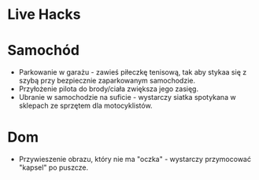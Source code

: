 # Live Hacks

# Samochód
- Parkowanie w garażu - zawieś piłeczkę tenisową, tak aby stykaa się z szybą przy bezpiecznie zaparkowanym samochodzie.
- Przyłożenie pilota do brody/ciała zwiększa jego zasięg.
- Ubranie w samochodzie na suficie - wystarczy siatka spotykana w sklepach ze sprzętem dla motocyklistów.

# Dom
- Przywieszenie obrazu, który nie ma "oczka" - wystarczy przymocować "kapsel" po puszcze.
